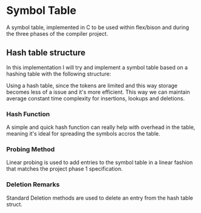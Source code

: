 # Symbol Table
A symbol table, implemented in C to be used within flex/bison and during the three phases of the compiler project.


## Hash table structure

In this implementation I will try and implement a symbol table based on a hashing table with the following structure:

Using a hash table, since the tokens are limited and this way storage becomes less of a issue and it's more efficient. This way we can maintain average constant time complexity for insertions, lookups and deletions.

### Hash Function
A simple and quick hash function can really help with overhead in the table, meaning it's ideal for spreading the symbols accros the table.

### Probing Method
Linear probing is used to add entries to the symbol table in a linear fashion that matches the project phase 1 specification.

### Deletion Remarks
Standard Deletion methods are used to delete an entry from the hash table struct.
